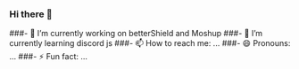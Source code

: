 ### Hi there 👋
###- 🔭 I’m currently working on betterShield and Moshup
###- 🌱 I’m currently learning discord js
###- 📫 How to reach me: ...
###- 😄 Pronouns: ...
###- ⚡ Fun fact: ...
<!--
**arayreth/arayreth** is a ✨ _special_ ✨ repository because its `README.md` (this file) appears on your GitHub profile.

Here are some ideas to get you started:

- 🔭 I’m currently working on betterShield and Moshup
- 🌱 I’m currently learning discord js
- 📫 How to reach me: ...
- 😄 Pronouns: ...
- ⚡ Fun fact: ...
-->

